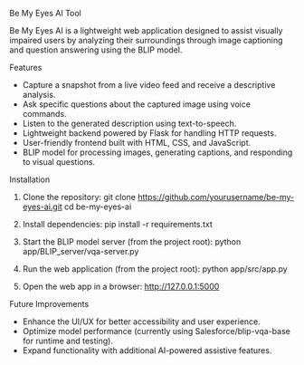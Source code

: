 Be My Eyes AI Tool

Be My Eyes AI is a lightweight web application designed to assist visually impaired users by analyzing their surroundings through image captioning and question answering using the BLIP model.

Features
- Capture a snapshot from a live video feed and receive a descriptive analysis.
- Ask specific questions about the captured image using voice commands.
- Listen to the generated description using text-to-speech.
- Lightweight backend powered by Flask for handling HTTP requests.
- User-friendly frontend built with HTML, CSS, and JavaScript.
- BLIP model for processing images, generating captions, and responding to visual questions.

Installation

1. Clone the repository:
   git clone https://github.com/yourusername/be-my-eyes-ai.git
   cd be-my-eyes-ai

2. Install dependencies:
   pip install -r requirements.txt

3. Start the BLIP model server (from the project root):
   python app/BLIP_server/vqa-server.py

4. Run the web application (from the project root):
   python app/src/app.py

5. Open the web app in a browser:
   http://127.0.0.1:5000

Future Improvements
- Enhance the UI/UX for better accessibility and user experience.
- Optimize model performance (currently using Salesforce/blip-vqa-base for runtime and testing).
- Expand functionality with additional AI-powered assistive features.
